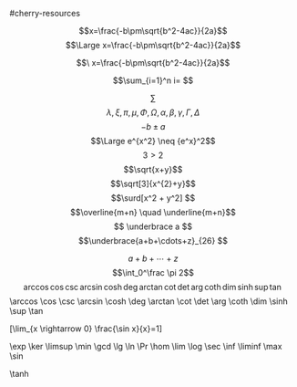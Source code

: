 #cherry-resources
<script type="text/javascript" src="http://cdn.mathjax.org/mathjax/latest/MathJax.js?config=default"></script>

$$x=\frac{-b\pm\sqrt{b^2-4ac}}{2a}$$ 
$$\Large x=\frac{-b\pm\sqrt{b^2-4ac}}{2a}$$    

$$\ x=\frac{-b\pm\sqrt{b^2-4ac}}{2a}$$    

$$\sum_{i=1}^n i= $$

$$\sum$$
$$\lambda,\xi,\pi,\mu,\Phi,\Omega,\alpha, \beta, \gamma,\Gamma, \Delta $$
$$ -b \pm a $$
$$\Large e^{x^2} \neq {e^x}^2$$
$$ 3>2$$
$$\sqrt{x+y}$$
$$\sqrt[3]{x^{2}+y}$$
$$\surd[x^2 + y^2] $$
$$\overline{m+n} \quad \underline{m+n}$$
$$ \underbrace a $$
$$\underbrace{a+b+\cdots+z}_{26} $$

$${a+b+\cdots+z}$$
$$\int_0^\frac \pi 2$$
$$$$
$$\arccos \cos \csc \arcsin \cosh \deg \arctan \cot \det \arg \coth \dim \sinh \sup \tan$$
\arccos \cos \csc \arcsin \cosh \deg \arctan \cot \det \arg \coth \dim \sinh \sup \tan

\[\lim_{x \rightarrow 0} \frac{\sin x}{x}=1\]

\exp \ker \limsup \min \gcd \lg \ln \Pr \hom \lim \log \sec \inf \liminf \max \sin 

\tanh 
